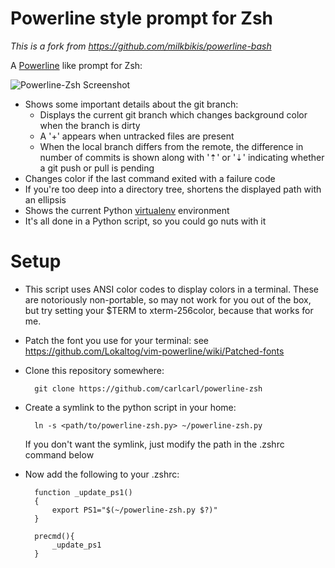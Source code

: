 Powerline style prompt for Zsh 
===============================

*This is a fork from https://github.com/milkbikis/powerline-bash*

A [Powerline](https://github.com/Lokaltog/vim-powerline) like prompt for Zsh:

![Powerline-Zsh Screenshot](http://i.minus.com/iPdtnT6l3CnQ4.png)

*  Shows some important details about the git branch:
    *  Displays the current git branch which changes background color when the branch is dirty
    *  A '+' appears when untracked files are present
    *  When the local branch differs from the remote, the difference in number of commits is shown along with '⇡' or '⇣' indicating whether a git push or pull is pending
*  Changes color if the last command exited with a failure code
*  If you're too deep into a directory tree, shortens the displayed path with an ellipsis
*  Shows the current Python [virtualenv](http://www.virtualenv.org/) environment
*  It's all done in a Python script, so you could go nuts with it

# Setup

* This script uses ANSI color codes to display colors in a terminal. These are notoriously non-portable, so may not work for you out of the box, but try setting your $TERM to xterm-256color, because that works for me.

* Patch the font you use for your terminal: see https://github.com/Lokaltog/vim-powerline/wiki/Patched-fonts

* Clone this repository somewhere:

        git clone https://github.com/carlcarl/powerline-zsh

* Create a symlink to the python script in your home:

        ln -s <path/to/powerline-zsh.py> ~/powerline-zsh.py

  If you don't want the symlink, just modify the path in the .zshrc command below

* Now add the following to your .zshrc:
		
		function _update_ps1()
		{
			export PS1="$(~/powerline-zsh.py $?)"
		}

		precmd(){
			_update_ps1
		}
